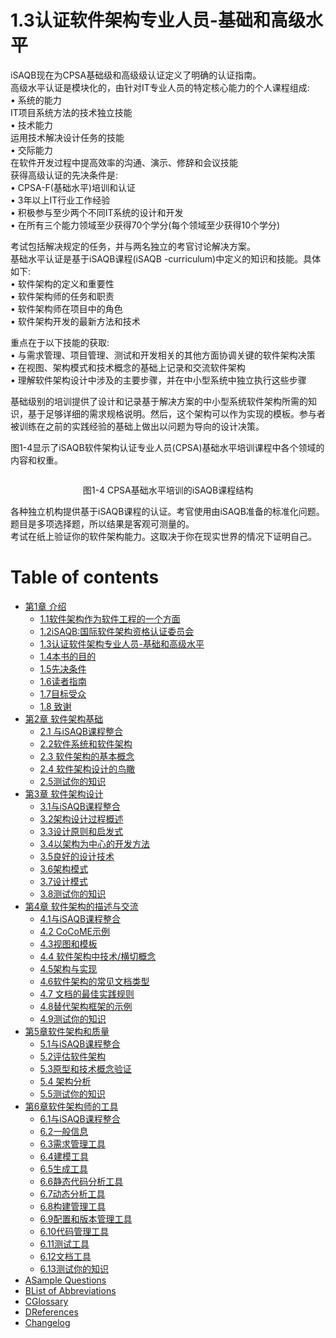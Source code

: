 # 1.3认证软件架构专业人员-基础和高级水平


iSAQB现在为CPSA基础级和高级级认证定义了明确的认证指南。
\
高级水平认证是模块化的，由针对IT专业人员的特定核心能力的个人课程组成:
\
• 系统的能力
\
IT项目系统方法的技术独立技能
\
• 技术能力
\
运用技术解决设计任务的技能
\
• 交际能力
\
在软件开发过程中提高效率的沟通、演示、修辞和会议技能
\
获得高级认证的先决条件是:
\
• CPSA-F(基础水平)培训和认证
\
• 3年以上IT行业工作经验
\
• 积极参与至少两个不同IT系统的设计和开发
\
• 在所有三个能力领域至少获得70个学分(每个领域至少获得10个学分)


考试包括解决规定的任务，并与两名独立的考官讨论解决方案。
\
基础水平认证是基于iSAQB课程(iSAQB -curriculum)中定义的知识和技能。具体如下:
\
• 软件架构的定义和重要性
\
• 软件架构师的任务和职责
\
• 软件架构师在项目中的角色
\
• 软件架构开发的最新方法和技术


重点在于以下技能的获取:
\
• 与需求管理、项目管理、测试和开发相关的其他方面协调关键的软件架构决策
\
• 在视图、架构模式和技术概念的基础上记录和交流软件架构
\
• 理解软件架构设计中涉及的主要步骤，并在中小型系统中独立执行这些步骤


基础级别的培训提供了设计和记录基于解决方案的中小型系统软件架构所需的知识，基于足够详细的需求规格说明。然后，这个架构可以作为实现的模板。参与者被训练在之前的实践经验的基础上做出以问题为导向的设计决策。


图1-4显示了iSAQB软件架构认证专业人员(CPSA)基础水平培训课程中各个领域的内容和权重。

<figure><img src="../.gitbook/assets/image (25) (1).png" alt=""><figcaption></figcaption></figure>

<p align="center">图1-4 CPSA基础水平培训的iSAQB课程结构</p>


各种独立机构提供基于iSAQB课程的认证。考官使用由iSAQB准备的标准化问题。
\
题目是多项选择题，所以结果是客观可测量的。
\
考试在纸上验证你的软件架构能力。这取决于你在现实世界的情况下证明自己。

# Table of contents

* [第1章 介绍](README.md)
  * [1.1软件架构作为软件工程的一个方面](di-1-zhang-jie-shao/1.1-ruan-jian-jia-gou-zuo-wei-ruan-jian-gong-cheng-de-yi-ge-fang-mian.md)
  * [1.2iSAQB:国际软件架构资格认证委员会](di-1-zhang-jie-shao/1.2isaqb-guo-ji-ruan-jian-jia-gou-zi-ge-ren-zheng-wei-yuan-hui.md)
  * [1.3认证软件架构专业人员-基础和高级水平](di-1-zhang-jie-shao/1.3-ren-zheng-ruan-jian-jia-gou-zhuan-ye-ren-yuan-ji-chu-he-gao-ji-shui-ping.md)
  * [1.4本书的目的](di-1-zhang-jie-shao/1.4-ben-shu-de-mu-di.md)
  * [1.5先决条件](di-1-zhang-jie-shao/1.5-xian-jue-tiao-jian.md)
  * [1.6读者指南](di-1-zhang-jie-shao/1.6-du-zhe-zhi-nan.md)
  * [1.7目标受众](di-1-zhang-jie-shao/1.7-mu-biao-shou-zhong.md)
  * [1.8 致谢](di-1-zhang-jie-shao/1.8-zhi-xie.md)
* [第2章 软件架构基础](<README (1).md>)
  * [2.1 与iSAQB课程整合](di-2-zhang-ruan-jian-jia-gou-ji-chu/2.1-yu-isaqb-ke-cheng-zheng-he.md)
  * [2.2软件系统和软件架构](di-2-zhang-ruan-jian-jia-gou-ji-chu/2.2-ruan-jian-xi-tong-he-ruan-jian-jia-gou.md)
  * [2.3 软件架构的基本概念](di-2-zhang-ruan-jian-jia-gou-ji-chu/2.3-ruan-jian-jia-gou-de-ji-ben-gai-nian.md)
  * [2.4 软件架构设计的鸟瞰](di-2-zhang-ruan-jian-jia-gou-ji-chu/2.4-ruan-jian-jia-gou-she-ji-de-niao-kan.md)
  * [2.5测试你的知识](di-2-zhang-ruan-jian-jia-gou-ji-chu/2.5-ce-shi-ni-de-zhi-shi.md)
* [第3章 软件架构设计](di-3-zhang-ruan-jian-jia-gou-she-ji/README.md)
  * [3.1与iSAQB课程整合](di-3-zhang-ruan-jian-jia-gou-she-ji/3.1-yu-isaqb-ke-cheng-zheng-he.md)
  * [3.2架构设计过程概述](di-3-zhang-ruan-jian-jia-gou-she-ji/3.2-jia-gou-she-ji-guo-cheng-gai-shu.md)
  * [3.3设计原则和启发式](di-3-zhang-ruan-jian-jia-gou-she-ji/3.3-she-ji-yuan-ze-he-qi-fa-shi.md)
  * [3.4以架构为中心的开发方法](di-3-zhang-ruan-jian-jia-gou-she-ji/3.4-yi-jia-gou-wei-zhong-xin-de-kai-fa-fang-fa.md)
  * [3.5良好的设计技术](di-3-zhang-ruan-jian-jia-gou-she-ji/3.5-liang-hao-de-she-ji-ji-shu.md)
  * [3.6架构模式](di-3-zhang-ruan-jian-jia-gou-she-ji/3.6-jia-gou-mo-shi.md)
  * [3.7设计模式](di-3-zhang-ruan-jian-jia-gou-she-ji/3.7-she-ji-mo-shi.md)
  * [3.8测试你的知识](di-3-zhang-ruan-jian-jia-gou-she-ji/3.8-ce-shi-ni-de-zhi-shi.md)
* [第4章 软件架构的描述与交流](di-4-zhang-ruan-jian-jia-gou-de-miao-shu-yu-jiao-liu/README.md)
  * [4.1与iSAQB课程整合](di-4-zhang-ruan-jian-jia-gou-de-miao-shu-yu-jiao-liu/4.1-yu-isaqb-ke-cheng-zheng-he.md)
  * [4.2 CoCoME示例](di-4-zhang-ruan-jian-jia-gou-de-miao-shu-yu-jiao-liu/4.2-cocome-shi-li.md)
  * [4.3视图和模板](di-4-zhang-ruan-jian-jia-gou-de-miao-shu-yu-jiao-liu/4.3-shi-tu-he-mu-ban.md)
  * [4.4 软件架构中技术/横切概念](di-4-zhang-ruan-jian-jia-gou-de-miao-shu-yu-jiao-liu/4.4-ruan-jian-jia-gou-zhong-ji-shu-heng-qie-gai-nian.md)
  * [4.5架构与实现](di-4-zhang-ruan-jian-jia-gou-de-miao-shu-yu-jiao-liu/4.5-jia-gou-yu-shi-xian.md)
  * [4.6软件架构的常见文档类型](di-4-zhang-ruan-jian-jia-gou-de-miao-shu-yu-jiao-liu/4.6-ruan-jian-jia-gou-de-chang-jian-wen-dang-lei-xing.md)
  * [4.7 文档的最佳实践规则](di-4-zhang-ruan-jian-jia-gou-de-miao-shu-yu-jiao-liu/4.7-wen-dang-de-zui-jia-shi-jian-gui-ze.md)
  * [4.8替代架构框架的示例](di-4-zhang-ruan-jian-jia-gou-de-miao-shu-yu-jiao-liu/4.8-ti-dai-jia-gou-kuang-jia-de-shi-li.md)
  * [4.9测试你的知识](di-4-zhang-ruan-jian-jia-gou-de-miao-shu-yu-jiao-liu/4.9-ce-shi-ni-de-zhi-shi.md)
* [第5章软件架构和质量](di-5-zhang-ruan-jian-jia-gou-he-zhi-liang/README.md)
  * [5.1与iSAQB课程整合](di-5-zhang-ruan-jian-jia-gou-he-zhi-liang/5.1-yu-isaqb-ke-cheng-zheng-he.md)
  * [5.2评估软件架构](di-5-zhang-ruan-jian-jia-gou-he-zhi-liang/5.2-ping-gu-ruan-jian-jia-gou.md)
  * [5.3原型和技术概念验证](di-5-zhang-ruan-jian-jia-gou-he-zhi-liang/5.3-yuan-xing-he-ji-shu-gai-nian-yan-zheng.md)
  * [5.4 架构分析](di-5-zhang-ruan-jian-jia-gou-he-zhi-liang/5.4-jia-gou-fen-xi.md)
  * [5.5测试你的知识](di-5-zhang-ruan-jian-jia-gou-he-zhi-liang/5.5-ce-shi-ni-de-zhi-shi.md)
* [第6章软件架构师的工具](di-6-zhang-ruan-jian-jia-gou-shi-de-gong-ju/README.md)
  * [6.1与iSAQB课程整合](di-6-zhang-ruan-jian-jia-gou-shi-de-gong-ju/6.1-yu-isaqb-ke-cheng-zheng-he.md)
  * [6.2一般信息](di-6-zhang-ruan-jian-jia-gou-shi-de-gong-ju/6.2-yi-ban-xin-xi.md)
  * [6.3需求管理工具](di-6-zhang-ruan-jian-jia-gou-shi-de-gong-ju/6.3-xu-qiu-guan-li-gong-ju.md)
  * [6.4建模工具](di-6-zhang-ruan-jian-jia-gou-shi-de-gong-ju/6.4-jian-mo-gong-ju.md)
  * [6.5生成工具](di-6-zhang-ruan-jian-jia-gou-shi-de-gong-ju/6.5-sheng-cheng-gong-ju.md)
  * [6.6静态代码分析工具](di-6-zhang-ruan-jian-jia-gou-shi-de-gong-ju/6.6-jing-tai-dai-ma-fen-xi-gong-ju.md)
  * [6.7动态分析工具](di-6-zhang-ruan-jian-jia-gou-shi-de-gong-ju/6.7-dong-tai-fen-xi-gong-ju.md)
  * [6.8构建管理工具](di-6-zhang-ruan-jian-jia-gou-shi-de-gong-ju/6.8-gou-jian-guan-li-gong-ju.md)
  * [6.9配置和版本管理工具](di-6-zhang-ruan-jian-jia-gou-shi-de-gong-ju/6.9-pei-zhi-he-ban-ben-guan-li-gong-ju.md)
  * [6.10代码管理工具](di-6-zhang-ruan-jian-jia-gou-shi-de-gong-ju/6.10-dai-ma-guan-li-gong-ju.md)
  * [6.11测试工具](di-6-zhang-ruan-jian-jia-gou-shi-de-gong-ju/6.11-ce-shi-gong-ju.md)
  * [6.12文档工具](di-6-zhang-ruan-jian-jia-gou-shi-de-gong-ju/6.12-wen-dang-gong-ju.md)
  * [6.13测试你的知识](di-6-zhang-ruan-jian-jia-gou-shi-de-gong-ju/6.13-ce-shi-ni-de-zhi-shi.md)
* [ASample Questions](asample-questions.md)
* [BList of Abbreviations](blist-of-abbreviations.md)
* [CGlossary](cglossary.md)
* [DReferences](dreferences.md)
* [Changelog](changelog.md)
